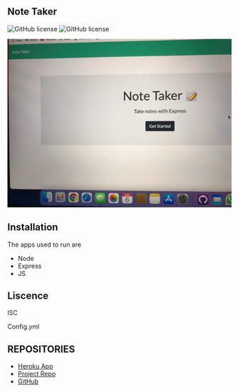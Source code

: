 ## Note Taker 
![GitHub license](https://img.shields.io/badge/Made%20by-%40jlhickey-orange)
![GitHub license](https://img.shields.io/badge/license-ISC-blue.svg)



![alt text](https://github.com/jlhickey/Note-Taker/blob/main/IMG_1890.jpeg)

 

## Installation
The apps used to run are
* Node
* Express
* JS


## Liscence
ISC


Config.yml
 

## REPOSITORIES
- [Heroku App](https://https://note-taker-using-express-wk-11.herokuapp.com/)
- [Project Repo](https://github.com/jlhickey/Note-taker)
- [GitHub](https://github.com/jlhickey)

 
